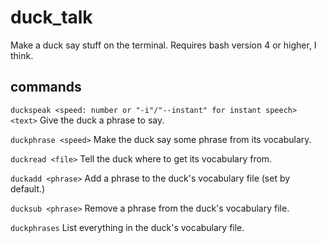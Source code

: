 # duck_talk
Make a duck say stuff on the terminal.
Requires bash version 4 or higher, I think.

## commands
`duckspeak <speed: number or "-i"/"--instant" for instant speech>  <text>`
Give the duck a phrase to say.

`duckphrase <speed>`
Make the duck say some phrase from its vocabulary.

`duckread <file>`
Tell the duck where to get its vocabulary from.

`duckadd <phrase>`
Add a phrase to the duck's vocabulary file (set by default.)

`ducksub <phrase>`
Remove a phrase from the duck's vocabulary file.

`duckphrases`
List everything in the duck's vocabulary file.
